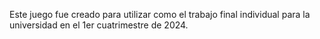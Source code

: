 Este juego fue creado para utilizar como el trabajo final individual para la universidad en el 1er cuatrimestre de 2024.